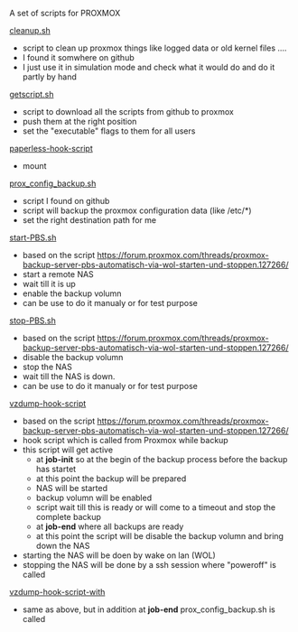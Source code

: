 A set of scripts for PROXMOX


[cleanup.sh](https://github.com/peterwup/myproxmox/blob/main/cleanup.sh)
* script to clean up proxmox things like logged data or old kernel files ....
* I found it somwhere on github
* I just use it in simulation mode and check what it would do and do it partly by hand

[getscript.sh](https://github.com/peterwup/myproxmox/blob/main/getscripts.sh)
* script to download all the scripts from github to proxmox
* push them at the right position
* set the "executable" flags to them for all users

[paperless-hook-script](https://github.com/peterwup/myproxmox/blob/main/paperless-hook-script)
* mount 

[prox_config_backup.sh](https://github.com/peterwup/myproxmox/blob/main/prox_config_backup.sh)
* script I found on github
* script will backup the proxmox configuration data (like /etc/*)
* set the right destination path for me

[start-PBS.sh](https://github.com/peterwup/myproxmox/blob/main/start-PBS.sh)
* based on the script https://forum.proxmox.com/threads/proxmox-backup-server-pbs-automatisch-via-wol-starten-und-stoppen.127266/
* start a remote NAS
* wait till it is up
* enable the backup volumn
* can be use to do it manualy or for test purpose
 
[stop-PBS.sh](https://github.com/peterwup/myproxmox/blob/main/stop-PBS.sh)
* based on the script https://forum.proxmox.com/threads/proxmox-backup-server-pbs-automatisch-via-wol-starten-und-stoppen.127266/
* disable the backup volumn
* stop the NAS
* wait till the NAS is down.
* can be use to do it manualy or for test purpose

[vzdump-hook-script](https://github.com/peterwup/myproxmox/blob/main/vzdump-hook-script)
* based on the script https://forum.proxmox.com/threads/proxmox-backup-server-pbs-automatisch-via-wol-starten-und-stoppen.127266/
* hook script which is called from Proxmox while backup
* this script will get active
  * at **job-init** so at the begin of the backup process before the backup has startet
  * at this point the backup will be prepared
  * NAS will be started
  * backup volumn will be enabled
  * script wait till this is ready or will come to a timeout and stop the complete backup
  * at **job-end** where all backups are ready
  * at this point the script will be disable the backup volumn and bring down the NAS
 * starting the NAS will be doen by wake on lan (WOL)
 * stopping the NAS will be done by a ssh session where "poweroff" is called 

[vzdump-hook-script-with](https://github.com/peterwup/myproxmox/blob/main/vzdump-hook-script-with)
* same as above, but in addition at **job-end** prox_config_backup.sh is called
